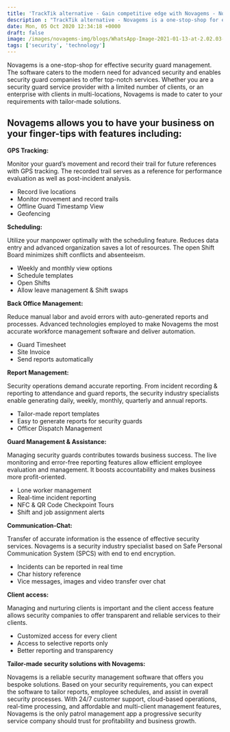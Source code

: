 ```yaml
---
title: 'TrackTik alternative - Gain competitive edge with Novagems - Novagems'
description : "TrackTik alternative - Novagems is a one-stop-shop for effective security guard management. The software caters to the modern need for advanced security and enables security guard companies."
date: Mon, 05 Oct 2020 12:34:18 +0000
draft: false
image: /images/novagems-img/blogs/WhatsApp-Image-2021-01-13-at-2.02.03-AM-1100x675.jpeg
tags: ['security', 'technology']
---
```


Novagems is a one-stop-shop for effective security guard management. The software caters to the modern need for advanced security and enables security guard companies to offer top-notch services. Whether you are a security guard service provider with a limited number of clients, or an enterprise with clients in multi-locations, Novagems is made to cater to your requirements with tailor-made solutions.  

## Novagems allows you to have your business on your finger-tips with features including:

**GPS Tracking:**

Monitor your guard’s movement and record their trail for future references with GPS tracking. The recorded trail serves as a reference for performance evaluation as well as post-incident analysis. 

*   Record live locations
*   Monitor movement and record trails
*   Offline Guard Timestamp View
*   Geofencing

**Scheduling:** 

Utilize your manpower optimally with the scheduling feature. Reduces data entry and advanced organization saves a lot of resources. The open Shift Board minimizes shift conflicts and absenteeism. 

*   Weekly and monthly view options
*   Schedule templates
*   Open Shifts
*   Allow leave management & Shift swaps

**Back Office Management:** 

Reduce manual labor and avoid errors with auto-generated reports and processes. Advanced technologies employed to make Novagems the most accurate workforce management software and deliver automation. 

*   Guard Timesheet 
*   Site Invoice
*   Send reports automatically

**Report Management:** 

Security operations demand accurate reporting. From incident recording & reporting to attendance and guard reports, the security industry specialists enable generating daily, weekly, monthly, quarterly and annual reports.

*   Tailor-made report templates
*   Easy to generate reports for security guards
*   Officer Dispatch Management  

**Guard Management & Assistance:** 

Managing security guards contributes towards business success. The live monitoring and error-free reporting features allow efficient employee evaluation and management. It boosts accountability and makes business more profit-oriented.

*   Lone worker management 
*   Real-time incident reporting 
*   NFC & QR Code Checkpoint Tours
*   Shift and job assignment alerts

**Communication-Chat:** 

Transfer of accurate information is the essence of effective security services. Novagems is a security industry specialist based on Safe Personal Communication System (SPCS) with end to end encryption.

*   Incidents can be reported in real time
*   Char history reference
*   Vice messages, images and video transfer over chat

**Client access:** 

Managing and nurturing clients is important and the client access feature allows security companies to offer transparent and reliable services to their clients. 

*   Customized access for every client
*   Access to selective reports only 
*   Better reporting and transparency

**Tailor-made security solutions with Novagems:**

Novagems is a reliable security management software that offers you bespoke solutions. Based on your security requirements, you can expect the software to tailor reports, employee schedules, and assist in overall security processes. With 24/7 customer support, cloud-based operations, real-time processing, and affordable and multi-client management features, Novagems is the only patrol management app a progressive security service company should trust for profitability and business growth.

  